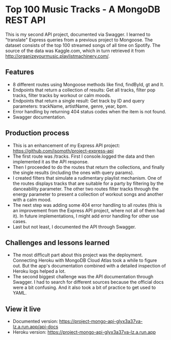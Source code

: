 # Top 100 Music Tracks - A MongoDB REST API

This is my second API project, documented via Swagger. I learned to "translate" Express queries from a previous project to Mongoose. The dataset consists of the top 100 streamed songs of all time on Spotify. The source of the data was Kaggle.com, which in turn retrieved it from http://organizeyourmusic.playlistmachinery.com/.

## Features

- 8 different routes using Mongoose methods like find, findById, gt and lt.
- Endpoints that return a collection of results: Get all tracks, filter pop tracks, filter tracks by workout or calm moods.
- Endpoints that return a single result: Get track by ID and query parameters: trackName, artistName, genre, year, bpm.
- Error handling by returning 404 status codes when the item is not found.
- Swagger documentation.

## Production process

- This is an enhancement of my Express API project: https://github.com/isomoth/project-express-api
- The first route was /tracks. First I console.logged the data and then implemented it as the API response.
- Then I proceeded to do the routes that return the collections, and finally the single results (including the ones with query params).
- I created filters that simulate a rudimentary playlist mechanism. One of the routes displays tracks that are suitable for a party by filtering by the danceability parameter. The other two routes filter tracks through the energy parameter to present a collection of workout songs and another with a calm mood.
- The next step was adding some 404 error handling to all routes (this is an improvement from the Express API project, where not all of them had it). In future implementations, I might add error handling for other use cases.
- Last but not least, I documented the API through Swagger.

## Challenges and lessons learned

- The most difficult part about this project was the deployment. Connecting Heroku with MongoDB Cloud Atlas took a while to figure out. But the app's documentation combined with a detailed inspection of Heroku logs helped a lot.
- The second biggest challenge was the API documentation through Swagger. I had to search for different sources because the official docs were a bit confusing. And it also took a bit of practice to get used to YAML.

## View it live

- Documented version: https://project-mongo-api-glyx3a37va-lz.a.run.app/api-docs
- Heroku version: https://project-mongo-api-glyx3a37va-lz.a.run.app
